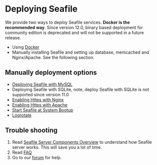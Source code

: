 # Deploying Seafile

We provide two ways to deploy Seafile services. **Docker is the recommended way**. Since version 12.0, binary based deployment for community edition is deprecated and will not be supported in a future release.

* Using [Docker](../../setup/single_node_installation/setup_community_edition.md)
* Manually installing Seafile and setting up database, memcached and Nginx/Apache. See the following section.

## Manually deployment options

* [Deploying Seafile with MySQL](installation.md)
* Deploying Seafile with SQLite, note, deploy Seafile with SQLite is not supported since version 11.0
* [Enabling Https with Nginx](https_with_nginx.md)
* [Enabling Https with Apache](https_with_apache.md)
* [Start Seafile at System Bootup](../other_deployment_notes/start_seafile_at_system_bootup.md)
* [Logrotate](../other_deployment_notes/using_logrotate.md)


## Trouble shooting

1. Read [Seafile Server Components Overview](../../introduction/components.md) to understand how Seafile server works. This will save you a lot of time.
2. Read [FAQ](https://cloud.seatable.io/dtable/external-links/7b976c85f504491cbe8e/)
3. Go to our [forum](https://forum.seafile.com/) for help.

